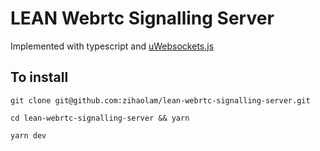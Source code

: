 # LEAN Webrtc Signalling Server

Implemented with typescript and [uWebsockets.js](https://github.com/uNetworking/uWebSockets.js/)

## To install

`git clone git@github.com:zihaolam/lean-webrtc-signalling-server.git`

`cd lean-webrtc-signalling-server && yarn`

`yarn dev`
